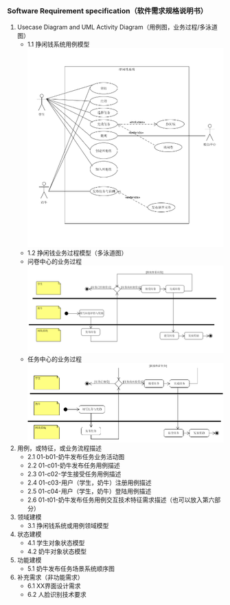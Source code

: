 ### Software Requirement specification（软件需求规格说明书）

1. Usecase Diagram and UML Activity Diagram（用例图，业务过程/多泳道图）
   - 1.1 挣闲钱系统用例模型
    ![](pics/SRS/usecase.png)
   - 1.2 挣闲钱业务过程模型（多泳道图）
    - 问卷中心的业务过程
        ![](pics/SRS/swimlane1.png)
    - 任务中心的业务过程
        ![](pics/SRS/swimlane2.png)
2. 用例，或特征，或业务流程描述
   - 2.1 01-b01-奶牛发布任务业务活动图
   - 2.2 01-c01-奶牛发布任务用例描述
   - 2.3 01-c02-学生接受任务用例描述
   - 2.4 01-c03-用户（学生，奶牛）注册用例描述
   - 2.5 01-c04-用户（学生，奶牛）登陆用例描述
   - 2.6 01-t01-奶牛发布任务用例交互技术特征需求描述（也可以放入第六部分）
3. 领域建模
   - 3.1 挣闲钱系统或用例领域模型
4. 状态建模
   - 4.1 学生对象状态模型
   - 4.2 奶牛对象状态模型
5. 功能建模
   - 5.1 奶牛发布任务场景系统顺序图
6. 补充需求（非功能需求）
   - 6.1 XX界面设计需求
   - 6.2 人脸识别技术要求